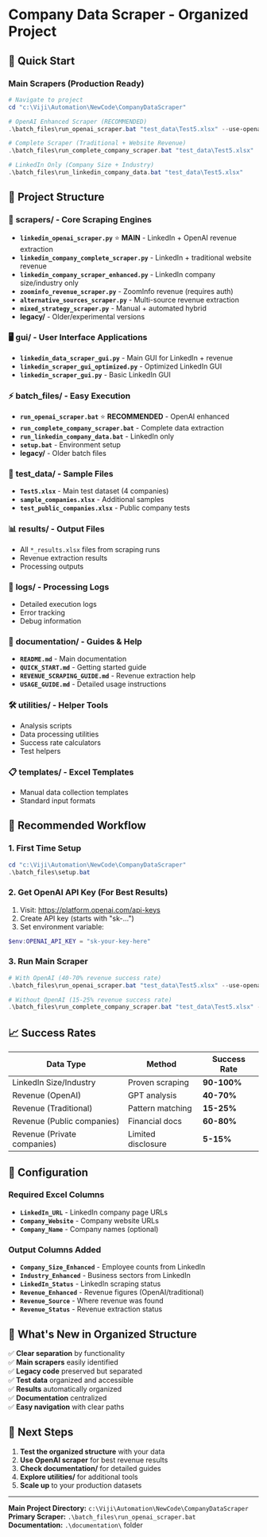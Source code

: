 # Company Data Scraper - Organized Project

## 🚀 Quick Start

### Main Scrapers (Production Ready)
```powershell
# Navigate to project
cd "c:\Viji\Automation\NewCode\CompanyDataScraper"

# OpenAI Enhanced Scraper (RECOMMENDED)
.\batch_files\run_openai_scraper.bat "test_data\Test5.xlsx" --use-openai

# Complete Scraper (Traditional + Website Revenue)  
.\batch_files\run_complete_company_scraper.bat "test_data\Test5.xlsx"

# LinkedIn Only (Company Size + Industry)
.\batch_files\run_linkedin_company_data.bat "test_data\Test5.xlsx"
```

## 📁 Project Structure

### 🔧 **scrapers/** - Core Scraping Engines
- **`linkedin_openai_scraper.py`** ⭐ **MAIN** - LinkedIn + OpenAI revenue extraction
- **`linkedin_company_complete_scraper.py`** - LinkedIn + traditional website revenue  
- **`linkedin_company_scraper_enhanced.py`** - LinkedIn company size/industry only
- **`zoominfo_revenue_scraper.py`** - ZoomInfo revenue (requires auth)
- **`alternative_sources_scraper.py`** - Multi-source revenue extraction
- **`mixed_strategy_scraper.py`** - Manual + automated hybrid
- **legacy/** - Older/experimental versions

### 🖥️ **gui/** - User Interface Applications  
- **`linkedin_data_scraper_gui.py`** - Main GUI for LinkedIn + revenue
- **`linkedin_scraper_gui_optimized.py`** - Optimized LinkedIn GUI
- **`linkedin_scraper_gui.py`** - Basic LinkedIn GUI

### ⚡ **batch_files/** - Easy Execution
- **`run_openai_scraper.bat`** ⭐ **RECOMMENDED** - OpenAI enhanced
- **`run_complete_company_scraper.bat`** - Complete data extraction
- **`run_linkedin_company_data.bat`** - LinkedIn only
- **`setup.bat`** - Environment setup
- **legacy/** - Older batch files

### 🧪 **test_data/** - Sample Files
- **`Test5.xlsx`** - Main test dataset (4 companies)
- **`sample_companies.xlsx`** - Additional samples
- **`test_public_companies.xlsx`** - Public company tests

### 📊 **results/** - Output Files
- All `*_results.xlsx` files from scraping runs
- Revenue extraction results
- Processing outputs

### 📝 **logs/** - Processing Logs
- Detailed execution logs
- Error tracking
- Debug information

### 📖 **documentation/** - Guides & Help
- **`README.md`** - Main documentation
- **`QUICK_START.md`** - Getting started guide
- **`REVENUE_SCRAPING_GUIDE.md`** - Revenue extraction help
- **`USAGE_GUIDE.md`** - Detailed usage instructions

### 🛠️ **utilities/** - Helper Tools
- Analysis scripts
- Data processing utilities
- Success rate calculators
- Test helpers

### 📋 **templates/** - Excel Templates
- Manual data collection templates
- Standard input formats

## 🎯 Recommended Workflow

### 1. First Time Setup
```powershell
cd "c:\Viji\Automation\NewCode\CompanyDataScraper"
.\batch_files\setup.bat
```

### 2. Get OpenAI API Key (For Best Results)
1. Visit: https://platform.openai.com/api-keys
2. Create API key (starts with "sk-...")
3. Set environment variable:
```powershell
$env:OPENAI_API_KEY = "sk-your-key-here"
```

### 3. Run Main Scraper
```powershell
# With OpenAI (40-70% revenue success rate)
.\batch_files\run_openai_scraper.bat "test_data\Test5.xlsx" --use-openai --website-column "Website" --company-column "Company Name"

# Without OpenAI (15-25% revenue success rate)  
.\batch_files\run_complete_company_scraper.bat "test_data\Test5.xlsx" --website-column "Website" --company-column "Company Name"
```

## 📈 Success Rates

| Data Type | Method | Success Rate |
|-----------|---------|--------------|
| LinkedIn Size/Industry | Proven scraping | **90-100%** |
| Revenue (OpenAI) | GPT analysis | **40-70%** |
| Revenue (Traditional) | Pattern matching | **15-25%** |
| Revenue (Public companies) | Financial docs | **60-80%** |
| Revenue (Private companies) | Limited disclosure | **5-15%** |

## 🔧 Configuration

### Required Excel Columns
- **`LinkedIn_URL`** - LinkedIn company page URLs
- **`Company_Website`** - Company website URLs  
- **`Company_Name`** - Company names (optional)

### Output Columns Added
- **`Company_Size_Enhanced`** - Employee counts from LinkedIn
- **`Industry_Enhanced`** - Business sectors from LinkedIn
- **`LinkedIn_Status`** - LinkedIn scraping status
- **`Revenue_Enhanced`** - Revenue figures (OpenAI/traditional)
- **`Revenue_Source`** - Where revenue was found
- **`Revenue_Status`** - Revenue extraction status

## 🎉 What's New in Organized Structure

✅ **Clear separation** by functionality  
✅ **Main scrapers** easily identified  
✅ **Legacy code** preserved but separated  
✅ **Test data** organized and accessible  
✅ **Results** automatically organized  
✅ **Documentation** centralized  
✅ **Easy navigation** with clear paths

## 🚀 Next Steps

1. **Test the organized structure** with your data
2. **Use OpenAI scraper** for best revenue results  
3. **Check documentation/** for detailed guides
4. **Explore utilities/** for additional tools
5. **Scale up** to your production datasets

---
**Main Project Directory:** `c:\Viji\Automation\NewCode\CompanyDataScraper`  
**Primary Scraper:** `.\batch_files\run_openai_scraper.bat`  
**Documentation:** `.\documentation\` folder